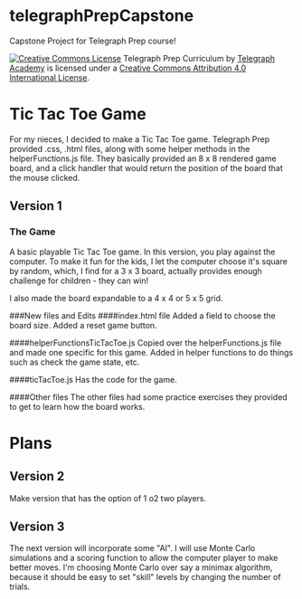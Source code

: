 # telegraphPrepCapstone
Capstone Project for Telegraph Prep course!


[<img alt="Creative Commons License" style="border-width:0" src="https://i.creativecommons.org/l/by/4.0/88x31.png" />](http://creativecommons.org/licenses/by/4.0/)<span xmlns:dct="http://purl.org/dc/terms/" property="dct:title">
Telegraph Prep Curriculum by [Telegraph Academy](http://www.telegraphacademy.com/prep/) is licensed under a [Creative Commons Attribution 4.0 International License](http://creativecommons.org/licenses/by/4.0/).

# Tic Tac Toe Game

For my nieces, I decided to make a Tic Tac Toe game.
Telegraph Prep provided .css, .html files, along with some helper methods in the helperFunctions.js file.
They basically provided an 8 x 8 rendered game board, and a click handler that would return the position of the board that the mouse clicked.

## Version 1
### The Game
A basic playable Tic Tac Toe game. 
In this version, you play against the computer. 
To make it fun for the kids, I let the computer choose it's square by random, which, I find for a 3 x 3 board, actually provides enough challenge for children - they can win!

I also made the board expandable to a 4 x 4 or 5 x 5 grid. 

###New files and Edits
####index.html file 
Added a field to choose the board size.
Added a reset game button.

####helperFunctionsTicTacToe.js	
Copied over the helperFunctions.js file and made one specific for this game.
Added in helper functions to do things such as check the game state, etc.

####ticTacToe.js
Has the code for the game.

####Other files
The other files had some practice exercises they provided to get to learn how the board works.

# Plans

## Version 2
Make version that has the option of 1 o2 two players.

## Version 3
The next version will incorporate some "AI". I will use Monte Carlo simulations and a scoring function to allow the computer player to make better moves. I'm choosing Monte Carlo over say a minimax algorithm, because it should be easy to set "skill" levels by changing the number of trials.




